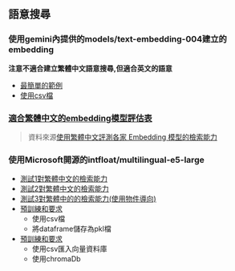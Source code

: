 ## 語意搜尋
### 使用gemini內提供的models/text-embedding-004建立的embedding
**注意不適合建立繁體中文語意搜尋,但適合英文的語意**
- [最簡單的範例](./document_search.ipynb)
- [使用csv檔](./document_search1.ipynb)

### [適合繁體中文的embedding模型評估表](./Embeddings模型評測.xlsx)

> 資料來源[使用繁體中文評測各家 Embedding 模型的檢索能力](https://ihower.tw/blog/archives/12167)

### 使用Microsoft開源的intfloat/multilingual-e5-large

- [測試1對繁體中文的檢索能力](./document_search2.ipynb)
- [測試2對繁體中文的檢索能力](./document_search3.ipynb)
- [測試3對繁體中的的檢索能力(使用物件導向)](./document-search-e5.py)
- [預訓練和要求](./pretrain_and_query)
	- 使用csv檔
	- 將dataframe儲存為pkl檔
- [預訓練和要求](./pretrain_query_chromaDb)
	- 使用csv匯入向量資料庫
	- 使用chromaDb
